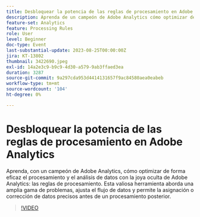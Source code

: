 ```yaml
---
title: Desbloquear la potencia de las reglas de procesamiento en Adobe Analytics
description: Aprenda de un campeón de Adobe Analytics cómo optimizar de forma eficaz el procesamiento y el análisis de datos con las reglas de procesamiento de las joyas ocultas de Adobe Analytics. Esta valiosa herramienta aborda una amplia gama de problemas, ajusta el flujo de datos y permite la asignación o corrección de datos precisos antes de un procesamiento posterior.
feature-set: Analytics
feature: Processing Rules
role: User
level: Beginner
doc-type: Event
last-substantial-update: 2023-08-25T00:00:00Z
jira: KT-13802
thumbnail: 3422690.jpeg
exl-id: 14a2e3c9-b9c9-4d30-a579-9ab3ffaed3ea
duration: 3287
source-git-commit: 9a297cda953d4414131657f9ac84580aea0eabeb
workflow-type: tm+mt
source-wordcount: '104'
ht-degree: 0%

---
```


# Desbloquear la potencia de las reglas de procesamiento en Adobe Analytics

Aprenda, con un campeón de Adobe Analytics, cómo optimizar de forma eficaz el procesamiento y el análisis de datos con la joya oculta de Adobe Analytics: las reglas de procesamiento. Esta valiosa herramienta aborda una amplia gama de problemas, ajusta el flujo de datos y permite la asignación o corrección de datos precisos antes de un procesamiento posterior.

>[!VIDEO](https://video.tv.adobe.com/v/3422690/?learn=on)
